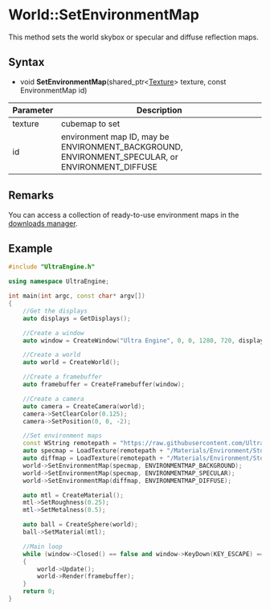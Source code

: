 # World::SetEnvironmentMap

This method sets the world skybox or specular and diffuse reflection maps.

## Syntax 

- void **SetEnvironmentMap**(shared_ptr<[Texture](Texture.md)\> texture, const EnvironmentMap id)

| Parameter | Description |
|---|---|
| texture | cubemap to set |
| id | environment map ID, may be ENVIRONMENT_BACKGROUND, ENVIRONMENT_SPECULAR, or ENVIRONMENT_DIFFUSE

## Remarks

You can access a collection of ready-to-use environment maps in the [downloads manager](downloadsmanager.md).

## Example

```c++
#include "UltraEngine.h"

using namespace UltraEngine;

int main(int argc, const char* argv[])
{
    //Get the displays
    auto displays = GetDisplays();

    //Create a window
    auto window = CreateWindow("Ultra Engine", 0, 0, 1280, 720, displays[0], WINDOW_CENTER | WINDOW_TITLEBAR);

    //Create a world
    auto world = CreateWorld();

    //Create a framebuffer
    auto framebuffer = CreateFramebuffer(window);

    //Create a camera
    auto camera = CreateCamera(world);
    camera->SetClearColor(0.125);
    camera->SetPosition(0, 0, -2);

    //Set environment maps
    const WString remotepath = "https://raw.githubusercontent.com/UltraEngine/Documentation/master/Assets";
    auto specmap = LoadTexture(remotepath + "/Materials/Environment/Storm/specular.dds");
    auto diffmap = LoadTexture(remotepath + "/Materials/Environment/Storm/diffuse.dds");
    world->SetEnvironmentMap(specmap, ENVIRONMENTMAP_BACKGROUND);
    world->SetEnvironmentMap(specmap, ENVIRONMENTMAP_SPECULAR);
    world->SetEnvironmentMap(diffmap, ENVIRONMENTMAP_DIFFUSE);

    auto mtl = CreateMaterial();
    mtl->SetRoughness(0.25);
    mtl->SetMetalness(0.5);

    auto ball = CreateSphere(world);
    ball->SetMaterial(mtl);

    //Main loop
    while (window->Closed() == false and window->KeyDown(KEY_ESCAPE) == false)
    {
        world->Update();
        world->Render(framebuffer);
    }
    return 0;
}
```
